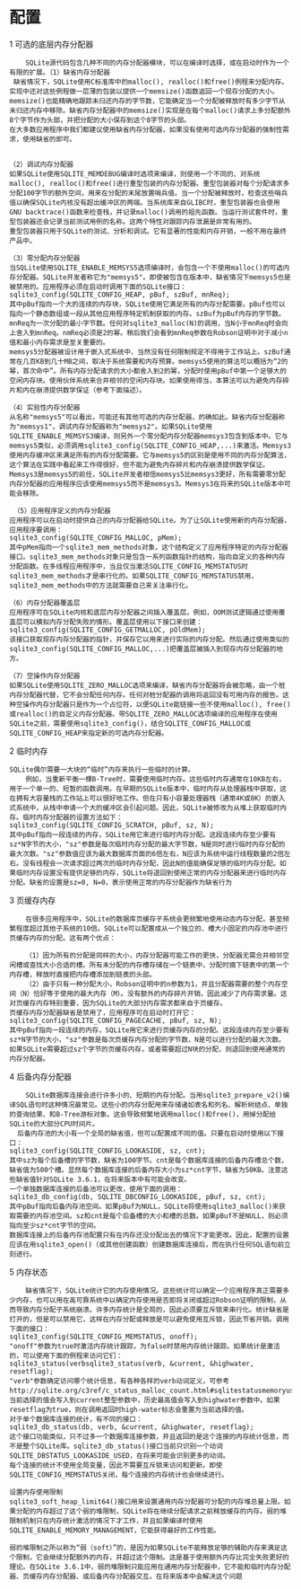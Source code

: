 # 配置

  1 可选的底层内存分配器

        SQLite源代码包含几种不同的内存分配器模块，可以在编译时选择，或在启动时作为一个有限的扩展。（1）缺省内存分配器
     缺省情况下，SQLite使用C标准库中的malloc(), realloc()和free()例程来分配内存。实现中还对这些例程做一层薄的包装以提供一个memsize()函数返回一个现存分配的大小。memsize()也能精确地跟踪未归还内存的字节数，它能确定当一个分配被释放时有多少字节从未归还内存中移除。缺省内存分配器中的memsize()实现是在每个malloc()请求上多分配额外8个字节作为头部，并把分配的大小保存到这个8字节的头部。
    在大多数应用程序中我们都建议使用缺省内存分配器，如果没有使用可选内存分配器的强制性需求，使用缺省的即可。


    （2）调试内存分配器
    如果SQLite使用SQLITE_MEMDEBUG编译时选项来编译，则使用一个不同的、对系统malloc(), realloc()和free()进行重型包装的内存分配器。重型包装器对每个分配请求多分配100字节的额外空间，用来在分配的末尾放置哨兵值。当一个分配被释放时，检查这些哨兵值以确保SQLite内核没有超出缓冲区的两端。当系统库来自GLIBC时，重型包装器也会使用GNU backtrace()函数来检查栈，并记录malloc()调用的祖先函数。当运行测试套件时，重型包装器还会记录当前测试用例的名称。这两个特性对跟踪内存泄漏是非常有用的。
    重型包装器只用于SQLite的测试、分析和调试。它有显著的性能和内存开销，一般不用在最终产品中。

    （3）零分配内存分配器
    当SQLite使用SQLITE_ENABLE_MEMSYS5选项编译时，会包含一个不使用malloc()的可选内存分配器。SQLite开发者称它为"memsys5"。即使被包含在版本中，缺省情况下memsys5也是被禁用的。应用程序必须在启动时调用下面的SQLite接口：
    sqlite3_config(SQLITE_CONFIG_HEAP, pBuf, szBuf, mnReq);
    其中pBuf指向一个大的连续的内存块，SQLite使用它满足所有的内存分配需要。pBuf也可以指向一个静态数组或一段从其他应用程序特定机制获取的内存。szBuf为pBuf内存的字节数。mnReq为一次分配的最小字节数。任何对sqlite3_malloc(N)的调用，当N小于mnReq时会向上舍入到mnReq。nmReq必须是2的幂。稍后我们会看到mnReq参数在Robson证明中对于减小n值和最小内存需求是至关重要的。
    memsys5分配器被设计用于嵌入式系统中，当然没有任何限制规定不得用于工作站上。szBuf通常在几百KB到几十MB之间，取决于系统需要和内存预算。memsys5使用的算法可以概括为“2的幂，首次命中”。所有内存分配请求的大小都舍入到2的幂，分配时使用pBuf中第一个足够大的空闲内存块。使用伙伴系统来合并相邻的空闲内存块。如果使用得当，本算法可以为避免内存碎片和内在崩溃提供数学保证（参考下面描述）。

    （4）实验性内存分配器
    从名称"memsys5"可以看出，可能还有其他可选的内存分配器，的确如此。缺省内存分配器称为"memsys1"，调试内存分配器称为"memsys2"。如果SQLite使用SQLITE_ENABLE_MEMSYS3编译，则另外一个零分配内存分配器memsys3包含到版本中。它与memsys5类似，必须调用sqlite3_config(SQLITE_CONFIG_HEAP,...)来激活。Memsys3使用内存缓冲区来满足所有的内存分配需要。它与memsys5的区别是使用不同的内存分配算法，这个算法在实践中看起来工作得很好，但不能为避免内存碎片和内存崩溃提供数学保证。Memsys3是memsys5的前任，SQLite开发者相信memsys5比memsys3更好，所有需要零分配内存分配器的应用程序应该使用memsys5而不是memsys3。Memsys3在将来的SQLite版本中可能会移除。

     （5）应用程序定义的内存分配器
    应用程序可以在启动时提供自己的内存分配器给SQLite。为了让SQLite使用新的内存分配器，应用程序要调用：
    sqlite3_config(SQLITE_CONFIG_MALLOC, pMem);
    其中pMem指向一个sqlite3_mem_methods对象，这个结构定义了应用程序特定的内存分配器接口。sqlite3_mem_methods对象只是包含一系列函数指针的结构，指向自定义的各种内存分配函数。在多线程应用程序中，当且仅当激活SQLITE_CONFIG_MEMSTATUS时sqlite3_mem_methods才是串行化的。如果SQLITE_CONFIG_MEMSTATUS禁用，sqlite3_mem_methods中的方法就需要自己来关注串行化。

    （6）内存分配器覆盖层
    应用程序可在SQLite内核和底层内存分配器之间插入覆盖层。例如，OOM测试逻辑通过使用覆盖层可以模拟内存分配失败的情形。覆盖层使用以下接口来创建：
    sqlite3_config(SQLITE_CONFIG_GETMALLOC, pOldMem);
    该接口获取现存内存分配器的指针，并保存它以用来进行实际的内存分配。然后通过使用类似的sqlite3_config(SQLITE_CONFIG_MALLOC,...)把覆盖层被插入到现存内存分配器的地方。

    （7）空操作内存分配器
    如果SQLite使用SQLITE_ZERO_MALLOC选项来编译，缺省内存分配器将会被忽略，由一个桩内存分配器代替，它不会分配任何内存。任何对桩分配器的调用将返回没有可用内存的报告。这种空操作内存分配器只是作为一个占位符，以便SQLite能链接一些不使用malloc(), free()或realloc()的自定义内存分配器。带SQLITE_ZERO_MALLOC选项编译的应用程序在使用SQLite之前，需要使用sqlite3_config()，结合SQLITE_CONFIG_MALLOC或SQLITE_CONFIG_HEAP来指定新的可选内存分配器。
 2 临时内存


    SQLite偶尔需要一大块的“临时”内存来执行一些临时的计算。
        例如，当重新平衡一棵B-Tree时，需要使用临时内存。这些临时内存通常在10KB左右，用于一个单一的、短暂的函数调用。在早期的SQLite版本中，临时内存从处理器栈中获取，这在拥有大容量栈的工作站上可以很好地工作。但在只有小容量处理器栈（通常4K或8K）的嵌入式系统中，从栈中申请一个大的缓冲区会引起问题。因此，SQLite被修改为从堆上获取临时内存。临时内存分配器的设置方法如下：
    sqlite3_config(SQLITE_CONFIG_SCRATCH, pBuf, sz, N);
    其中pBuf指向一段连续的内存，SQLite用它来进行临时内存分配。这段连续内存至少要有sz*N字节的大小，"sz"参数是每次临时内存分配的最大字节数，N是同时进行临时内存分配的最大次数。"sz"参数值应该为最大数据库页面的6倍左右，N应该为系统中运行线程数量的2倍左右。没有线程会一次请求超过两次的临时内存分配，因此N的值能确保足够的临时内存分配。如果临时内存设置没有提供足够的内存，SQLite将退回到使用正常的内存分配器来进行临时内存分配。缺省的设置是sz=0, N=0，表示使用正常的内存分配器作为缺省行为
3 页缓存内存

        在很多应用程序中，SQLite的数据库页缓存子系统会更频繁地使用动态内存分配，甚至频繁程度超过其他子系统的10倍。SQLite可以配置成从一个独立的、槽大小固定的内存池中进行页缓存内存的分配。这有两个优点：

        （1）因为所有的分配是同样的大小，内存分配器可能工作的更快，分配器无需合并相邻空闲槽或查找大小合适的槽。所有未分配的内存槽存储在一个链表中，分配时摘下链表中的第一个内存槽，释放时直接把内存槽添加到链表的头部。
        （2）由于只有一种分配大小，Robson证明中的n参数为1，并且分配器需要的整个内存空间（N）恰好等于使用的最大内存（M）。没有额外的内存碎片开销，因此减少了内存需求量。这对页缓存内存特别重要，因为SQLite的大部分内存需求都来自于页缓存。
    页缓存内存分配器缺省是禁用了，应用程序可在启动时打开它：
    sqlite3_config(SQLITE_CONFIG_PAGECACHE, pBuf, sz, N);
    其中pBuf指向一段连续的内存，SQLite用它来进行页缓存内存的分配。这段连续内存至少要有sz*N字节的大小，"sz"参数是每次页缓存内存分配的字节数，N是可以进行分配的最大次数。如果SQLite需要超过sz个字节的页缓存内存，或者需要超过N块的分配，则退回到使用通常的内存分配器。
4 后备内存分配器

        SQLite数据库连接会进行许多小的、短期的内存分配。当用sqlite3_prepare_v2()编译SQL语句时这种情况最常见。这些小的内存分配用来存储诸如表名和列名、解析树结点、单独的查询结果、和B-Tree游标对象。这会导致频繁地调用malloc()和free()，用掉分配给SQLite的大部分CPU时间片。
      后备内存池的大小有一个全局的缺省值，但可以配置成不同的值。只要在启动时使用以下接口：
    sqlite3_config(SQLITE_CONFIG_LOOKASIDE, sz, cnt);
    其中sz为每个后备槽的字节数，缺省为100字节。cnt是每个数据库连接的后备内存槽总个数，缺省值为500个槽。显然每个数据库连接的后备内存大小为sz*cnt字节，缺省为50KB。注意这些缺省值针对SQLite 3.6.1，在将来版本中有可能会改变。
    一个单独数据库连接的后备池可以更改，使用下面的调用：
    sqlite3_db_config(db, SQLITE_DBCONFIG_LOOKASIDE, pBuf, sz, cnt);
    其中pBuf指向后备内存池空间。如果pBuf为NULL，SQLite将使用sqlite3_malloc()来获取需要的内存池空间。sz和cnt是每个后备槽的大小和槽的总数。如果pBuf不是NULL，则必须指向至少sz*cnt字节的空间。
    数据库连接上的后备内存池配置只有在内存还没分配出去的情况下才能更改。因此，配置的设置应该在用sqlite3_open()（或其他创建函数）创建数据库连接后，而在执行任何SQL语句前立刻进行。
 5 内存状态

        缺省情况下，SQLite统计它的内存使用情况。这些统计可以确定一个应用程序真正需要多少内存，也可以用在高可靠系统中以确定内存使用是否即将关闭或超过Robson证明的限制，从而导致内存分配子系统崩溃。许多内存统计是全局的，因此必须要互斥锁来串行化。统计缺省是打开的，但是可以禁用它，这样在内存分配或释放是可以避免使用互斥锁，因此节省开销。调用下面的接口：
    sqlite3_config(SQLITE_CONFIG_MEMSTATUS, onoff);
    "onoff"参数为true时激活内存统计跟踪，为false时禁用内存统计跟踪。如果统计是激活的，可以使用下面的例程来访问它们：
    sqlite3_status(verbsqlite3_status(verb, &current, &highwater, resetflag);
    "verb"参数确定访问哪个统计信息，有各种各样的verb动词定义，可参考http://sqlite.org/c3ref/c_status_malloc_count.html#sqlitestatusmemoryused。当前选择的值会写入到current整型参数中，历史最高值会写入到highwater参数中。如果resetflag为true，则在调用返回时high-water标志会重置为当前选择的值。
    对于单个数据库连接的统计，有不同的接口：
    sqlite3_db_status(db, verb, &current, &highwater, resetflag);
    这个接口功能类似，只不过多一个数据库连接参数，并且返回的是这个连接的内存统计信息，而不是整个SQLite库。sqlite3_db_status()接口当前只识别一个动词SQLITE_DBSTATUS_LOOKASIDE_USED，在将来可能会识别更多的动词。
    每个连接的统计不使用全局变量，因此不需要互斥锁来访问和更新。即使SQLITE_CONFIG_MEMSTATUS关闭，每个连接的内存统计也会继续进行。

    设置内存使用限制
    sqlite3_soft_heap_limit64()接口用来设置通用内存分配器可分配的内存堆总量上限。如果分配的内存超过了这个弱的堆限制，SQLite将在继续分配请求之前释放缓存的内存。弱的堆限制机制只在内存统计激活的情况下才工作，并且如果编译时使用SQLITE_ENABLE_MEMORY_MANAGEMENT，它能获得最好的工作性能。

    弱的堆限制之所以称为“弱（soft）”的，是因为如果SQLite不能释放足够的辅助内存来满足这个限制，它会继续分配额外的内存，并超过这个限制。这是基于使用额外内存比完全失败更好的理论。在SQLite 3.6.1中，弱的堆限制只能应用在通用内存分配器中，它不能和临时内存分配器、页缓存内存分配器、或后备内存分配器交互。在将来版本中会解决这个问题

